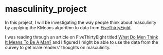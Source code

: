 # masculinity_project

In this project, I will be investigating the way people think about masculinity by applying the KMeans algorithm to data from [FiveThirtyEight](https://fivethirtyeight.com/).

I was reading through an article on FiveThirtyEight titled [What Do Men Think It Means To Be A Man?](https://fivethirtyeight.com/features/what-do-men-think-it-means-to-be-a-man/) and I figured I might be able to use the data from the survey to get male readers' thoughts on masculinity. 
